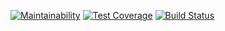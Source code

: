 [![Maintainability](https://api.codeclimate.com/v1/badges/9d21296a3bfc6fcd5503/maintainability)](https://codeclimate.com/github/lociero/backend-project-lvl1/maintainability)
[![Test Coverage](https://api.codeclimate.com/v1/badges/9d21296a3bfc6fcd5503/test_coverage)](https://codeclimate.com/github/lociero/backend-project-lvl1/test_coverage)
[![Build Status](https://travis-ci.org/lociero/backend-project-lvl1.svg?branch=master)](https://travis-ci.org/lociero/backend-project-lvl1)
